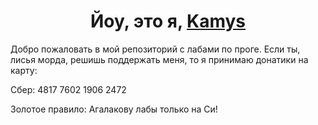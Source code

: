 <h1 align="center">Йоу, это я, <a href="https://vk.com/kamys_dev" target="_blank">Kamys</a></h1>
Добро пожаловать в мой репозиторий с лабами по проге. Если ты, лисья морда, решишь поддержать меня, то я принимаю донатики на карту:

Сбер: 4817 7602 1906 2472


Золотое правило: Агалакову лабы только на Си!
